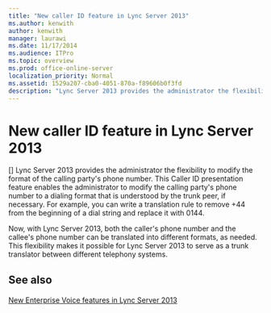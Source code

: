 ```yaml
---
title: "New caller ID feature in Lync Server 2013"
ms.author: kenwith
author: kenwith
manager: laurawi
ms.date: 11/17/2014
ms.audience: ITPro
ms.topic: overview
ms.prod: office-online-server
localization_priority: Normal
ms.assetid: 1529a207-cba0-4051-870a-f89606b0f3fd
description: "Lync Server 2013 provides the administrator the flexibility to modify the format of the calling party's phone number. This Caller ID presentation feature enables the administrator to modify the calling party's phone number to a dialing format that is understood by the trunk peer, if necessary. For example, you can write a translation rule to remove +44 from the beginning of a dial string and replace it with 0144."
---
```


# New caller ID feature in Lync Server 2013
[]
Lync Server 2013 provides the administrator the flexibility to modify the format of the calling party's phone number. This Caller ID presentation feature enables the administrator to modify the calling party's phone number to a dialing format that is understood by the trunk peer, if necessary. For example, you can write a translation rule to remove +44 from the beginning of a dial string and replace it with 0144. 
  
Now, with Lync Server 2013, both the caller's phone number and the callee's phone number can be translated into different formats, as needed. This flexibility makes it possible for Lync Server 2013 to serve as a trunk translator between different telephony systems.
  
## See also

#### 

[New Enterprise Voice features in Lync Server 2013](new-enterprise-voice-features.md)

